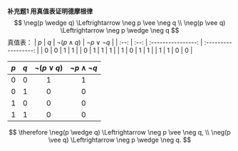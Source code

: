 **补充题1 用真值表证明德摩根律**
$$
\neg(p \wedge q) \Leftrightarrow \neg p \vee \neg q \\
\neg(p \vee q) \Leftrightarrow \neg p \wedge \neg q
$$
真值表：
| $p$  | $q$  | $\neg(p \wedge q)$ | $\neg p \vee \neg q$ |
| :--: | :--: | :----------------: | :------------------: |
|  0   |  0   |         1          |          1           |
|  0   |  1   |         1          |          1           |
|  1   |  0   |         1          |          1           |
|  1   |  1   |         0          |          0           |

| $p$  | $q$  | $\neg(p \vee q)$ | $\neg p \wedge \neg q$ |
| :--: | :--: | :--------------: | :--------------------: |
|  0   |  0   |        1         |           1            |
|  0   |  1   |        0         |           0            |
|  1   |  0   |        0         |           0            |
|  1   |  1   |        0         |           0            |

$$
\therefore \neg(p \wedge q) \Leftrightarrow \neg p \vee \neg q, \\
 \neg(p \vee q) \Leftrightarrow \neg p \wedge \neg q.
$$
